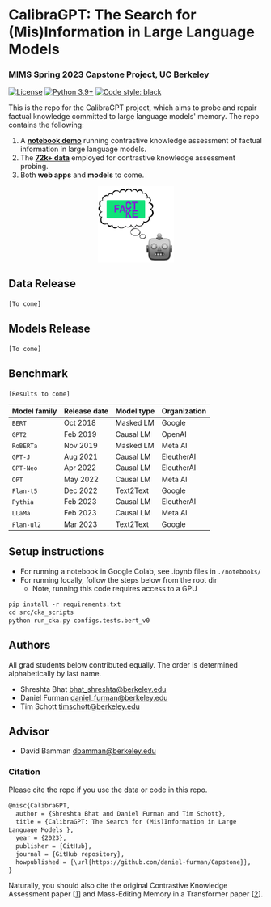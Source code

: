 # CalibraGPT: The Search for (Mis)Information in Large Language Models
### MIMS Spring 2023 Capstone Project, UC Berkeley
[![License](https://img.shields.io/badge/license-MIT-green.svg)](https://github.com/daniel-furman/Capstone/blob/main/LICENSE) 
[![Python 3.9+](https://img.shields.io/badge/python-3.9+-blue.svg)](https://www.python.org/downloads/release/python-390/) 
[![Code style: black](https://img.shields.io/badge/code%20style-black-000000.svg)](https://github.com/psf/black) 

This is the repo for the CalibraGPT project, which aims to probe and repair factual knowledge committed to large language models' memory. The repo contains the following:

1. A [**notebook demo**][notebook_cka_demo] running contrastive knowledge assessment of factual information in large language models.
2. The [**72k+ data**][data] employed for contrastive knowledge assessment probing. 
3. Both **web apps** and **models** to come. 

<p align="center" width="100%">
<a href="https://www.ischool.berkeley.edu/projects/2022/calibragpt-identifying-misinformation-large-language-models" target="_blank"><img src="assets/capstone-icon.png" alt="UCB-CalibraGPT" style="width: 25%; min-width: 150px; display: block; margin: auto;"></a>
</p>

## Data Release

`[To come]`

## Models Release

`[To come]`

## Benchmark

`[Results to come]`

| Model family | Release date | Model type | Organization |
|--------------|--------------|------------|--------------|
| `BERT`       | Oct 2018     | Masked LM  | Google       |
| `GPT2`       | Feb 2019     | Causal LM  | OpenAI       |
| `RoBERTa`    | Nov 2019     | Masked LM  | Meta AI      |
| `GPT-J`      | Aug 2021     | Causal LM  | EleutherAI   |
| `GPT-Neo`    | Apr 2022     | Causal LM  | EleutherAI   |
| `OPT`        | May 2022     | Causal LM  | Meta AI      |
| `Flan-t5`    | Dec 2022     | Text2Text  | Google       |
| `Pythia`     | Feb 2023     | Causal LM  | EleutherAI   |
| `LLaMa`      | Feb 2023     | Causal LM  | Meta AI      |
| `Flan-ul2`   | Mar 2023     | Text2Text  | Google       |

## Setup instructions

* For running a notebook in Google Colab, see .ipynb files in ```./notebooks/```
* For running locally, follow the steps below from the root dir
    * Note, running this code requires access to a GPU

```
pip install -r requirements.txt
cd src/cka_scripts
python run_cka.py configs.tests.bert_v0
```

## Authors
All grad students below contributed equally. The order is determined alphabetically by last name. 

* Shreshta Bhat <bhat_shreshta@berkeley.edu>
* Daniel Furman <daniel_furman@berkeley.edu>
* Tim Schott <timschott@berkeley.edu>

## Advisor

* David Bamman <dbamman@berkeley.edu>

### Citation

Please cite the repo if you use the data or code in this repo.
```
@misc{CalibraGPT,
  author = {Shreshta Bhat and Daniel Furman and Tim Schott},
  title = {CalibraGPT: The Search for (Mis)Information in Large Language Models },
  year = {2023},
  publisher = {GitHub},
  journal = {GitHub repository},
  howpublished = {\url{https://github.com/daniel-furman/Capstone}},
}
```

Naturally, you should also cite the original Contrastive Knowledge Assessment paper [[1][cka]] and Mass-Editing Memory in a Transformer paper [[2][memit]].

[notebook_cka_demo]: https://colab.research.google.com/github/daniel-furman/Capstone/blob/main/notebooks/cka_run_main_demo.ipynb
[data]: https://github.com/daniel-furman/Capstone/tree/main/data
[cka]: https://arxiv.org/abs/2210.03329
[memit]: https://arxiv.org/abs/2210.07229
